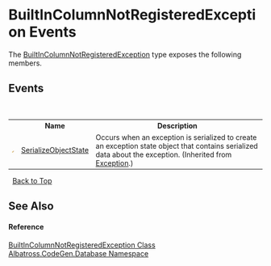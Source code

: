 # BuiltInColumnNotRegisteredException Events
 

The <a href="DA2143.md">BuiltInColumnNotRegisteredException</a> type exposes the following members.


## Events
&nbsp;<table><tr><th></th><th>Name</th><th>Description</th></tr><tr><td>![Protected event](media/protevent.gif "Protected event")</td><td><a href="http://msdn2.microsoft.com/en-us/library/ee332915" target="_blank">SerializeObjectState</a></td><td>
Occurs when an exception is serialized to create an exception state object that contains serialized data about the exception.
 (Inherited from <a href="http://msdn2.microsoft.com/en-us/library/c18k6c59" target="_blank">Exception</a>.)</td></tr></table>&nbsp;
<a href="#builtincolumnnotregisteredexception-events">Back to Top</a>

## See Also


#### Reference
<a href="DA2143.md">BuiltInColumnNotRegisteredException Class</a><br /><a href="E11F5D98.md">Albatross.CodeGen.Database Namespace</a><br />